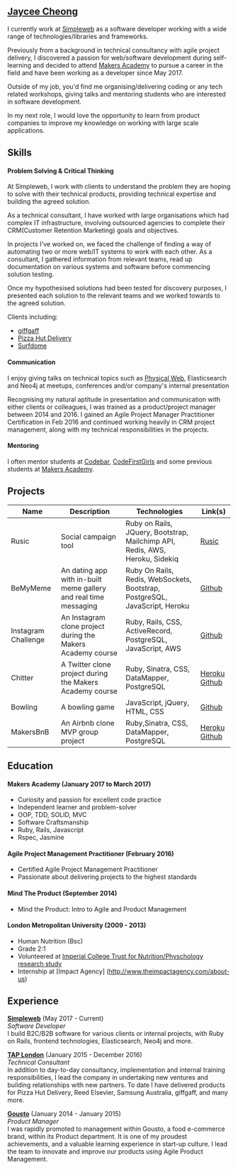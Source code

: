## [Jaycee Cheong](https://herecomesjaycee.com)
I currently work at [Simpleweb](https://www.simpleweb.co.uk) as a software developer working with a wide range of technologies/libraries and frameworks.

Previously from a background in technical consultancy with agile project delivery, I discovered a passion for web/software development during self-learning and decided to attend [Makers Academy](http://www.makersacademy.com) to pursue a career in the field and have been working as a developer since May 2017.

Outside of my job, you'd find me organising/delivering coding or any tech related workshops, giving talks and mentoring students who are interested in software development.

In my next role, I would love the opportunity to learn from product companies to improve my knowledge on working with large scale applications.

## Skills

#### Problem Solving & Critical Thinking
At Simpleweb, I work with clients to understand the problem they are hoping to solve with their technical products, providing technical expertise and building the agreed solution. 

As a technical consultant, I have worked with large organisations which had complex IT infrastructure, involving outsourced agencies to complete their CRM(Customer Retention Marketing) goals and objectives. 

In projects I've worked on, we faced the challenge of finding a way of automating two or more web/IT systems to work with each other. As a consultant, I gathered information from relevant teams, read up documentation on various systems and software before commencing solution testing. 

Once my hypothesised solutions had been tested for discovery purposes, I presented each solution to the relevant teams and we worked towards to the agreed solution. 

Clients including:
- [giffgaff](http://giffgaff.com)
- [Pizza Hut Delivery](https://pizzahut.co.uk)
- [Surfdome](http://surfdome.co.uk) 

#### Communication
I enjoy giving talks on technical topics such as [Physical Web](https://drive.google.com/open?id=1v4mEINciQ_u5nrX637Fim4S4ZfhcE4DppT7VezYBz6E), Elasticsearch and Neo4j at meetups, conferences and/or company's internal presentation

Recognising my natural aptitude in presentation and communication with either clients or colleagues, I was trained as a product/project manager between 2014 and 2016. I gained an Agile Project Manager Practitioner Certification in Feb 2016 and continued working heavily in CRM project management, along with my technical responsibilities in the projects. 


#### Mentoring
I often mentor students at [Codebar](https://www.codebar.io), [CodeFirstGirls](https://www.codefirstgirls.org.uk/) and some previous students at [Makers Academy](https://www.makersacademy.com).

## Projects

| Name   | Description |Technologies |Link(s)|
| --------|---------|-------|-------|
|Rusic| Social campaign tool | Ruby on Rails, JQuery, Bootstrap, Mailchimp API, Redis, AWS, Heroku, Sidekiq | [Rusic](https://www.rusic.hq)| 
| BeMyMeme| An dating app with in-built meme gallery and real time messaging|Ruby On Rails, Redis, WebSockets, Bootstrap, PostgreSQL, JavaScript, Heroku|[Github](https://github.com/Justinio14/BeMyMeme)|
| Instagram Challenge  | An Instagram clone project during the Makers Academy course| Ruby, Rails, CSS, ActiveRecord, PostgreSQL, JavaScript, AWS    |[Github](https://github.com/herecomesjaycee/instagram-challenge)|
| Chitter  | A Twitter clone project during the Makers Academy course| Ruby, Sinatra, CSS, DataMapper, PostgreSQL    |[Heroku](https://chitter-jaycee.herokuapp.com/) [Github](https://github.com/herecomesjaycee/chitter-challenge)|
| Bowling | A bowling game  |JavaScript, jQuery, HTML, CSS   |[Github](https://github.com/herecomesjaycee/bowling-challenge)|
| MakersBnB | An Airbnb clone MVP group project  |Ruby,Sinatra, CSS, DataMapper, PostgreSQL   |[Heroku](https://byte-2-makersbnb.herokuapp.com/spaces) [Github](https://github.com/herecomesjaycee/Makersbnb/tree/master)|

## Education

#### Makers Academy (January 2017 to March 2017)
- Curiosity and passion for excellent code practice 
- Independent learner and problem-solver
- OOP, TDD, SOLID, MVC
- Software Craftsmanship
- Ruby, Rails, Javascript
- Rspec, Jasmine

#### Agile Project Management Practitioner (February 2016)
- Certified Agile Project Management Practitioner
- Passionate about delivering projects to the highest standards

#### Mind The Product (September 2014)
- Mind the Product: Intro to Agile and Product Management

#### London Metropolitan University  (2009 - 2013)
- Human Nutrition (Bsc)
- Grade 2:1
- Volunteered at [Imperial College Trust for Nutrition/Physchology research study](http://gut.bmj.com/content/early/2013/08/20/gutjnl-2013-305008) 
- Internship at [Impact Agency] (http://www.theimpactagency.com/about-us)

## Experience

[**Simpleweb**](www.simpleweb.co.uk) (May 2017 - Current)    
*Software Developer*  
I build B2C/B2B software for various clients or internal projects, with Ruby on Rails, frontend technologies, Elasticsearch, Neo4j and more. 

[**TAP London**](www.wearetaplondon.com) (January 2015 - December 2016)    
*Technical Consultant*  
In addition to day-to-day consultancy, implementation and internal training responsibilities, I lead the company in undertaking new ventures and building relationships with new partners. To date I have delivered products for Pizza Hut Delivery, Reed Elsevier, Samsung Australia, giffgaff, and many more.

[**Gousto**](www.gousto.com) (January 2014 - January 2015)   
*Product Manager*  
I was rapidly promoted to management within Gousto, a food e-commerce brand, within its Product department. It is one of my proudest achievements, and a valuable learning experience in start-up culture. I lead the team to innovate and improve our products using Agile Product Management.

